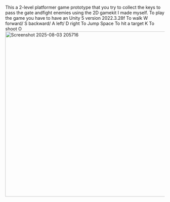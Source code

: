 This a 2-level platformer game prototype that you try to collect the keys to pass the gate andfight enemies using the 2D gamekit I made myself.
To play the game you have to have an Unity 5 version  2022.3.28f
To walk W forward/ S backward/ A left/ D right 
To Jump Space
To hit a target K
To shoot O 
<img width="879" height="522" alt="Screenshot 2025-08-03 205716" src="https://github.com/user-attachments/assets/e819b35d-5ccf-4fdf-aa1e-810254dd2f0f" />
